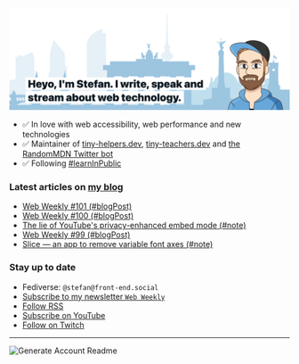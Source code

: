 <img alt="Heyo, I'm Stefan. I write and speak about web technology." src="https://raw.githubusercontent.com/stefanjudis/stefanjudis/main/screenshot.png">

- ✅ In love with web accessibility, web performance and new technologies
- ✅ Maintainer of [tiny-helpers.dev](https://tiny-helpers.dev), [tiny-teachers.dev](https://tiny-teachers.dev/) and [the RandomMDN Twitter bot](https://twitter.com/randomMDN)
- ✅ Following [#learnInPublic](https://www.stefanjudis.com/today-i-learned/)
### Latest articles on [my blog](https://www.stefanjudis.com)

<!-- BLOG-POST-LIST:START -->
- [Web Weekly #101 &lpar;#blogPost&rpar;](https://www.stefanjudis.com/blog/web-weekly-101/)
- [Web Weekly #100 &lpar;#blogPost&rpar;](https://www.stefanjudis.com/blog/web-weekly-100/)
- [The lie of YouTube&#39;s privacy-enhanced embed mode &lpar;#note&rpar;](https://www.stefanjudis.com/notes/the-lie-of-youtubes-privacy-enhanced-embed-mode/)
- [Web Weekly #99 &lpar;#blogPost&rpar;](https://www.stefanjudis.com/blog/web-weekly-99/)
- [Slice — an app to remove variable font axes &lpar;#note&rpar;](https://www.stefanjudis.com/notes/slice-an-app-to-remove-variable-font-axes/)
<!-- BLOG-POST-LIST:END -->

### Stay up to date

- Fediverse: `@stefan@front-end.social`
- [Subscribe to my newsletter `Web Weekly`](https://webweekly.email/)
- [Follow RSS](https://www.stefanjudis.com/feeds/)
- [Subscribe on YouTube](https://youtube.com/c/stefanjudis)
- [Follow on Twitch](https://www.twitch.tv/stefanjudis)

---

![Generate Account Readme](https://github.com/stefanjudis/stefanjudis/workflows/Generate%20Account%20Readme/badge.svg)
